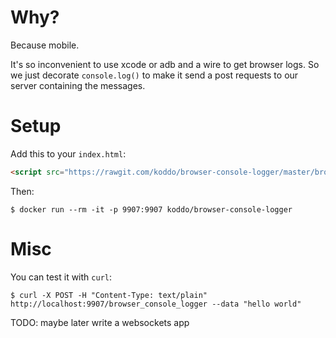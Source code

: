 
# Why?

Because mobile.

It's so inconvenient to use xcode or adb and a wire to get browser logs.
So we just decorate `console.log()` to make it send a post requests to our server containing the messages.


# Setup

Add this to your `index.html`:

``` HTML
<script src="https://rawgit.com/koddo/browser-console-logger/master/browser-console-logger.js"></script>
```

Then:

``` Shell
$ docker run --rm -it -p 9907:9907 koddo/browser-console-logger
```


# Misc

You can test it with `curl`:

``` Shell
$ curl -X POST -H "Content-Type: text/plain" http://localhost:9907/browser_console_logger --data "hello world"
```


TODO: maybe later write a websockets app
